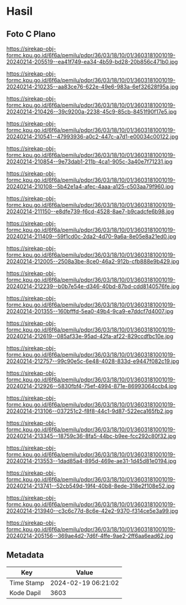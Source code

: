 # Hasil

## Foto C Plano

https://sirekap-obj-formc.kpu.go.id/6f6a/pemilu/pdpr/36/03/18/10/01/3603181001019-20240214-205519--ea41f749-ea34-4b59-bd28-20b856c471b0.jpg

https://sirekap-obj-formc.kpu.go.id/6f6a/pemilu/pdpr/36/03/18/10/01/3603181001019-20240214-210235--aa83ce76-622e-49e6-983a-6ef32628f95a.jpg

https://sirekap-obj-formc.kpu.go.id/6f6a/pemilu/pdpr/36/03/18/10/01/3603181001019-20240214-210426--39c9200a-2238-45c9-85cb-8451f90f17e5.jpg

https://sirekap-obj-formc.kpu.go.id/6f6a/pemilu/pdpr/36/03/18/10/01/3603181001019-20240214-210541--47993936-a0c2-447c-a7d1-e00034c00122.jpg

https://sirekap-obj-formc.kpu.go.id/6f6a/pemilu/pdpr/36/03/18/10/01/3603181001019-20240214-210854--9e73dab1-211b-4ca1-905c-3a40e7f71231.jpg

https://sirekap-obj-formc.kpu.go.id/6f6a/pemilu/pdpr/36/03/18/10/01/3603181001019-20240214-210108--5b42e1a4-afec-4aaa-a125-c503aa79f960.jpg

https://sirekap-obj-formc.kpu.go.id/6f6a/pemilu/pdpr/36/03/18/10/01/3603181001019-20240214-211150--e8dfe739-f6cd-4528-8ae7-b9cadcfe6b98.jpg

https://sirekap-obj-formc.kpu.go.id/6f6a/pemilu/pdpr/36/03/18/10/01/3603181001019-20240214-211409--59f1cd0c-2da2-4d70-9a6a-8e05e8a21ed0.jpg

https://sirekap-obj-formc.kpu.go.id/6f6a/pemilu/pdpr/36/03/18/10/01/3603181001019-20240214-212005--2508a3be-8ce0-46a2-912b-cfb888e9b429.jpg

https://sirekap-obj-formc.kpu.go.id/6f6a/pemilu/pdpr/36/03/18/10/01/3603181001019-20240214-212239--b0b7e54e-d346-40bd-87bd-cdd8140576fe.jpg

https://sirekap-obj-formc.kpu.go.id/6f6a/pemilu/pdpr/36/03/18/10/01/3603181001019-20240214-201355--160bfffd-5ea0-49b4-9ca9-e7ddcf7d4007.jpg

https://sirekap-obj-formc.kpu.go.id/6f6a/pemilu/pdpr/36/03/18/10/01/3603181001019-20240214-212619--085af33e-95ad-42fa-af22-829ccdfbc10e.jpg

https://sirekap-obj-formc.kpu.go.id/6f6a/pemilu/pdpr/36/03/18/10/01/3603181001019-20240214-212757--99c90e5c-6e48-4028-833d-e9447f082c19.jpg

https://sirekap-obj-formc.kpu.go.id/6f6a/pemilu/pdpr/36/03/18/10/01/3603181001019-20240214-212926--5830fbf4-75ef-4994-871e-86993064ccb4.jpg

https://sirekap-obj-formc.kpu.go.id/6f6a/pemilu/pdpr/36/03/18/10/01/3603181001019-20240214-213106--037251c2-f8f8-44c1-9d87-522eca165fb2.jpg

https://sirekap-obj-formc.kpu.go.id/6f6a/pemilu/pdpr/36/03/18/10/01/3603181001019-20240214-213345--18759c36-8fa5-44bc-b9ee-fcc292c80f32.jpg

https://sirekap-obj-formc.kpu.go.id/6f6a/pemilu/pdpr/36/03/18/10/01/3603181001019-20240214-213553--1dad85a4-895d-469e-ae31-1d45d81e0194.jpg

https://sirekap-obj-formc.kpu.go.id/6f6a/pemilu/pdpr/36/03/18/10/01/3603181001019-20240214-213741--52cb549d-19f4-40b8-8ede-318e2f108e52.jpg

https://sirekap-obj-formc.kpu.go.id/6f6a/pemilu/pdpr/36/03/18/10/01/3603181001019-20240214-213940--c3c6c77d-8c6e-42e2-9370-f314ce5e3a99.jpg

https://sirekap-obj-formc.kpu.go.id/6f6a/pemilu/pdpr/36/03/18/10/01/3603181001019-20240214-205156--369ae4d2-7d6f-4ffe-9ae2-2ff6aa6ead62.jpg


## Metadata

| Key        | Value               |
| ---------- | ------------------- |
| Time Stamp | 2024-02-19 06:21:02 |
| Kode Dapil | 3603                |



